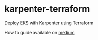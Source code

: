 # karpenter-terraform
Deploy EKS with Karpenter using Terraform

How to guide available on [medium](http://link.medium.com/C52CoMUhyrb)
